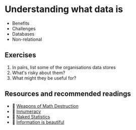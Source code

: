 # Understanding what data is

- Benefits
- Challenges
- Databases
- Non-relational

## Exercises
1. In pairs, list some of the organisations data stores
2. What's risky about them?
3. What might they be useful for?

## Resources and recommended readings
- :book: [Weapons of Math Destruction](http://geni.us/mathdestruction)
- :book: [Innumeracy](http://geni.us/innumeracy)
- :book: [Naked Statistics](http://geni.us/nakedstatistics)
- :book: [Information is beautiful](http://geni.us/infoisbeautiful)
